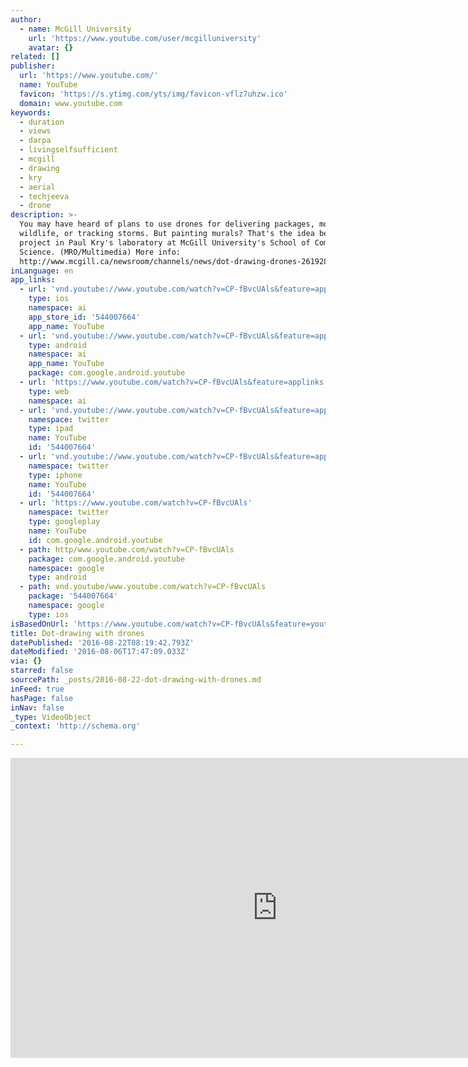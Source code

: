 ```yaml
---
author:
  - name: McGill University
    url: 'https://www.youtube.com/user/mcgilluniversity'
    avatar: {}
related: []
publisher:
  url: 'https://www.youtube.com/'
  name: YouTube
  favicon: 'https://s.ytimg.com/yts/img/favicon-vflz7uhzw.ico'
  domain: www.youtube.com
keywords:
  - duration
  - views
  - darpa
  - livingselfsufficient
  - mcgill
  - drawing
  - kry
  - aerial
  - techjeeva
  - drone
description: >-
  You may have heard of plans to use drones for delivering packages, monitoring
  wildlife, or tracking storms. But painting murals? That's the idea behind a
  project in Paul Kry's laboratory at McGill University's School of Computer
  Science. (MRO/Multimedia) More info:
  http://www.mcgill.ca/newsroom/channels/news/dot-drawing-drones-261928
inLanguage: en
app_links:
  - url: 'vnd.youtube://www.youtube.com/watch?v=CP-fBvcUAls&feature=applinks'
    type: ios
    namespace: ai
    app_store_id: '544007664'
    app_name: YouTube
  - url: 'vnd.youtube://www.youtube.com/watch?v=CP-fBvcUAls&feature=applinks'
    type: android
    namespace: ai
    app_name: YouTube
    package: com.google.android.youtube
  - url: 'https://www.youtube.com/watch?v=CP-fBvcUAls&feature=applinks'
    type: web
    namespace: ai
  - url: 'vnd.youtube://www.youtube.com/watch?v=CP-fBvcUAls&feature=applinks'
    namespace: twitter
    type: ipad
    name: YouTube
    id: '544007664'
  - url: 'vnd.youtube://www.youtube.com/watch?v=CP-fBvcUAls&feature=applinks'
    namespace: twitter
    type: iphone
    name: YouTube
    id: '544007664'
  - url: 'https://www.youtube.com/watch?v=CP-fBvcUAls'
    namespace: twitter
    type: googleplay
    name: YouTube
    id: com.google.android.youtube
  - path: http/www.youtube.com/watch?v=CP-fBvcUAls
    package: com.google.android.youtube
    namespace: google
    type: android
  - path: vnd.youtube/www.youtube.com/watch?v=CP-fBvcUAls
    package: '544007664'
    namespace: google
    type: ios
isBasedOnUrl: 'https://www.youtube.com/watch?v=CP-fBvcUAls&feature=youtu.be'
title: Dot-drawing with drones
datePublished: '2016-08-22T08:19:42.793Z'
dateModified: '2016-08-06T17:47:09.033Z'
via: {}
starred: false
sourcePath: _posts/2016-08-22-dot-drawing-with-drones.md
inFeed: true
hasPage: false
inNav: false
_type: VideoObject
_context: 'http://schema.org'

---
```

<iframe src="https://cdn.embedly.com/widgets/media.html?src=https%3A%2F%2Fwww.youtube.com%2Fembed%2FCP-fBvcUAls%3Ffeature%3Doembed&amp;url=http%3A%2F%2Fwww.youtube.com%2Fwatch%3Fv%3DCP-fBvcUAls&amp;image=https%3A%2F%2Fi.ytimg.com%2Fvi%2FCP-fBvcUAls%2Fhqdefault.jpg&amp;key=b7d04c9b404c499eba89ee7072e1c4f7&amp;type=text%2Fhtml&amp;schema=youtube" width="854" height="480" scrolling="no" frameborder="0" allowfullscreen="" style=""></iframe>